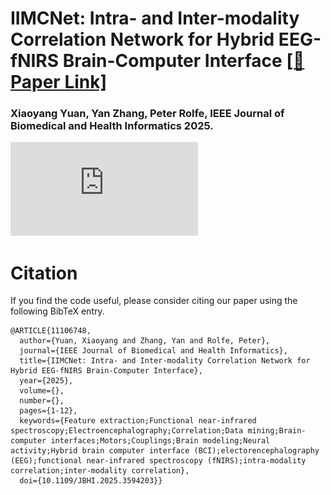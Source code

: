 # IIMCNet: Intra- and Inter-modality Correlation Network for Hybrid EEG-fNIRS Brain-Computer Interface [[📄 Paper Link]](https://ieeexplore.ieee.org/document/11106748)
### Xiaoyang Yuan, Yan Zhang, Peter Rolfe, IEEE Journal of Biomedical and Health Informatics 2025. 
![Overall structure](https://github.com/Y-xiaoyang/IIMCNet/blob/main/Structure.pdf)

# Citation
If you find the code useful, please consider citing our paper using the following BibTeX entry.
```text
@ARTICLE{11106748,
  author={Yuan, Xiaoyang and Zhang, Yan and Rolfe, Peter},
  journal={IEEE Journal of Biomedical and Health Informatics}, 
  title={IIMCNet: Intra- and Inter-modality Correlation Network for Hybrid EEG-fNIRS Brain-Computer Interface}, 
  year={2025},
  volume={},
  number={},
  pages={1-12},
  keywords={Feature extraction;Functional near-infrared spectroscopy;Electroencephalography;Correlation;Data mining;Brain-computer interfaces;Motors;Couplings;Brain modeling;Neural activity;Hybrid brain computer interface (BCI);electorencephalography (EEG);functional near-infrared spectroscopy (fNIRS);intra-modality correlation;inter-modality correlation},
  doi={10.1109/JBHI.2025.3594203}}
```
 
